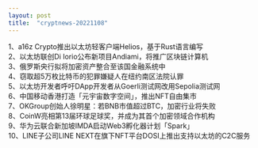 ```yaml
---
layout: post
title:  "cryptnews-20221108"
---
```

1、a16z Crypto推出以太坊轻客户端Helios，基于Rust语言编写  
2、以太坊联创Di Iorio公布新项目Andiami，将推广区块链计算机  
3、俄罗斯央行拟将加密资产整合至该国金融系统中  
4、窃取超5万枚比特币的犯罪嫌疑人在纽约南区法院认罪  
5、以太坊开发者呼吁DApp开发者从Goerli测试网改用Sepolia测试网  
6、中国移动香港打造「元宇宙数字空间」，推出NFT自由集市  
7、OKGroup创始人徐明星：若BNB市值超过BTC，加密行业将失败  
8、CoinW亮相第13届环球足球奖，并成为其首个加密领域合作机构  
9、华为云联合新加坡IMDA启动Web3孵化器计划「Spark」  
10、LINE子公司LINE NEXT在旗下NFT平台DOSI上推出支持以太坊的C2C服务  
